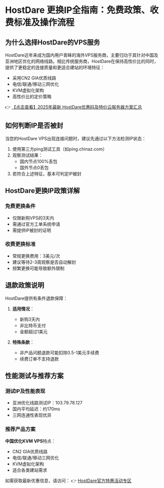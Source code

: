# HostDare 更换IP全指南：免费政策、收费标准及操作流程

## 为什么选择HostDare的VPS服务

HostDare近年来成为国内用户青睐的海外VPS服务商，主要归功于其针对中国及亚洲地区优化的网络线路。相比传统服务商，HostDare在保持高性价比的同时，提供了更稳定的连接质量和更适合建站的环境特征：

- 采用CN2 GIA优质线路
- 电信/联通/移动三网优化
- KVM虚拟化架构
- 高性价比的定价策略

👉 [【点击查看】2025年最新 HostDare优惠码及特价云服务器方案汇总](https://bit.ly/hostdare)

## 如何判断IP是否被封

当您的HostDare VPS出现连接问题时，建议先通过以下方法检测IP状态：

1. 使用第三方ping测试工具（如ping.chinaz.com）
2. 观察测试结果：
   - 国内节点100%丢包
   - 国外节点0丢包
3. 若符合上述特征，基本可判定IP被封

## HostDare更换IP政策详解

### 免费更换条件
- 仅限新购VPS的3天内
- 需通过官方工单系统申请
- 需提供IP被封的证明

### 收费更换标准
- 常规更换费用：3美元/次
- 建议等待2-3周观察是否自动解封
- 频繁更换可能导致额外限制

## 退款政策说明

HostDare提供有条件退款保障：

1. **适用情况**：
   - 新购3天内
   - 非比特币支付
   - 金额超过1美元

2. **特殊条款**：
   - 非产品问题退款可能扣除0.5-1美元手续费
   - 续费订单不支持退款

## 性能测试与推荐方案

### 测试IP及性能表现
- 亚洲优化线路测试IP：103.79.78.127
- 国内平均延迟：约170ms
- 三网连通性表现优异

### 推荐产品方案
**中国优化KVM VPS**特点：
- CN2 GIA优质线路
- 电信/联通/移动三网优化
- KVM虚拟化架构
- 适合各类建站需求

如需获取最新优惠信息，请访问：
👉 [HostDare官方特惠活动专区](https://bit.ly/hostdare)